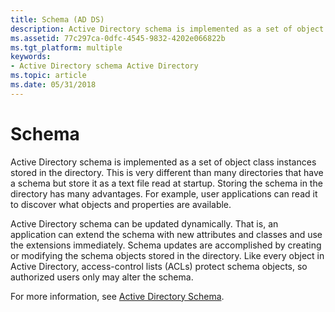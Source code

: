 ```yaml
---
title: Schema (AD DS)
description: Active Directory schema is implemented as a set of object class instances stored in the directory.
ms.assetid: 77c297ca-0dfc-4545-9832-4202e066822b
ms.tgt_platform: multiple
keywords:
- Active Directory schema Active Directory
ms.topic: article
ms.date: 05/31/2018
---
```


# Schema

Active Directory schema is implemented as a set of object class instances stored in the directory. This is very different than many directories that have a schema but store it as a text file read at startup. Storing the schema in the directory has many advantages. For example, user applications can read it to discover what objects and properties are available.

Active Directory schema can be updated dynamically. That is, an application can extend the schema with new attributes and classes and use the extensions immediately. Schema updates are accomplished by creating or modifying the schema objects stored in the directory. Like every object in Active Directory, access-control lists (ACLs) protect schema objects, so authorized users only may alter the schema.

For more information, see [Active Directory Schema](active-directory-schema.md).

 

 




